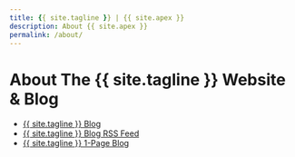 ```yaml
---
title: {{ site.tagline }} | {{ site.apex }}
description: About {{ site.apex }}
permalink: /about/
---
```


# About The {{ site.tagline }} Website & Blog

- [{{ site.tagline }} Blog](/blog/)
- [{{ site.tagline }} Blog RSS Feed](/feed.xml)
- [{{ site.tagline }} 1-Page Blog](/journal/)
